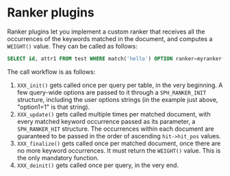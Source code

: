 # Ranker plugins 

Ranker plugins let you implement a custom ranker that receives all the occurrences of the keywords matched in the document, and computes a  `WEIGHT()` value. They can be called as follows:

```sql
SELECT id, attr1 FROM test WHERE match('hello') OPTION ranker=myranker('option1=1');
```

The call workflow is as follows:

1.  `XXX_init()` gets called once per query per table, in the very beginning. A few query-wide options are passed to it through a `SPH_RANKER_INIT` structure, including the user options strings (in the example just above, "option1=1" is that string).
2.  `XXX_update()` gets called multiple times per matched document, with every matched keyword occurrence passed as its parameter, a `SPH_RANKER_HIT` structure. The occurrences within each document are guaranteed to be passed in the order of ascending `hit->hit_pos` values.
3.  `XXX_finalize()` gets called once per matched document, once there are no more keyword occurrences. It must return the `WEIGHT()` value. This is the only mandatory function.
4.  `XXX_deinit()` gets called once per query, in the very end.
